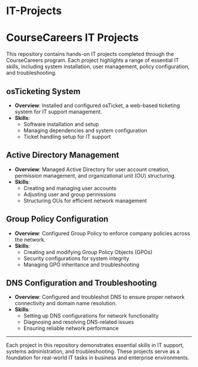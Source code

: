# IT-Projects
# CourseCareers IT Projects

This repository contains hands-on IT projects completed through the CourseCareers program. Each project highlights a range of essential IT skills, including system installation, user management, policy configuration, and troubleshooting.

## osTicketing System
- **Overview**: Installed and configured osTicket, a web-based ticketing system for IT support management.
- **Skills**: 
  - Software installation and setup
  - Managing dependencies and system configuration
  - Ticket handling setup for IT support

## Active Directory Management
- **Overview**: Managed Active Directory for user account creation, permission management, and organizational unit (OU) structuring.
- **Skills**:
  - Creating and managing user accounts
  - Adjusting user and group permissions
  - Structuring OUs for efficient network management

## Group Policy Configuration
- **Overview**: Configured Group Policy to enforce company policies across the network.
- **Skills**:
  - Creating and modifying Group Policy Objects (GPOs)
  - Security configurations for system integrity
  - Managing GPO inheritance and troubleshooting

## DNS Configuration and Troubleshooting
- **Overview**: Configured and troubleshot DNS to ensure proper network connectivity and domain name resolution.
- **Skills**:
  - Setting up DNS configurations for network functionality
  - Diagnosing and resolving DNS-related issues
  - Ensuring reliable network performance

---

Each project in this repository demonstrates essential skills in IT support, systems administration, and troubleshooting. These projects serve as a foundation for real-world IT tasks in business and enterprise environments.
